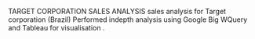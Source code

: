 TARGET CORPORATION SALES ANALYSIS
sales analysis for Target corporation (Brazil)
Performed indepth analysis using Google Big WQuery and Tableau for visualisation  .

